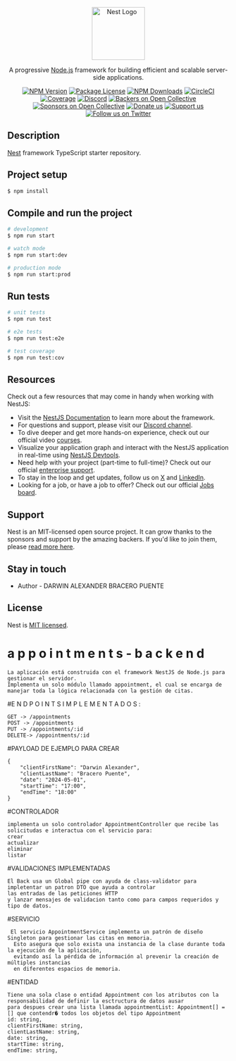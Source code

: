 <p align="center">
  <a href="http://nestjs.com/" target="blank"><img src="https://nestjs.com/img/logo-small.svg" width="120" alt="Nest Logo" /></a>
</p>

[circleci-image]: https://img.shields.io/circleci/build/github/nestjs/nest/master?token=abc123def456
[circleci-url]: https://circleci.com/gh/nestjs/nest

  <p align="center">A progressive <a href="http://nodejs.org" target="_blank">Node.js</a> framework for building efficient and scalable server-side applications.</p>
    <p align="center">
<a href="https://www.npmjs.com/~nestjscore" target="_blank"><img src="https://img.shields.io/npm/v/@nestjs/core.svg" alt="NPM Version" /></a>
<a href="https://www.npmjs.com/~nestjscore" target="_blank"><img src="https://img.shields.io/npm/l/@nestjs/core.svg" alt="Package License" /></a>
<a href="https://www.npmjs.com/~nestjscore" target="_blank"><img src="https://img.shields.io/npm/dm/@nestjs/common.svg" alt="NPM Downloads" /></a>
<a href="https://circleci.com/gh/nestjs/nest" target="_blank"><img src="https://img.shields.io/circleci/build/github/nestjs/nest/master" alt="CircleCI" /></a>
<a href="https://coveralls.io/github/nestjs/nest?branch=master" target="_blank"><img src="https://coveralls.io/repos/github/nestjs/nest/badge.svg?branch=master#9" alt="Coverage" /></a>
<a href="https://discord.gg/G7Qnnhy" target="_blank"><img src="https://img.shields.io/badge/discord-online-brightgreen.svg" alt="Discord"/></a>
<a href="https://opencollective.com/nest#backer" target="_blank"><img src="https://opencollective.com/nest/backers/badge.svg" alt="Backers on Open Collective" /></a>
<a href="https://opencollective.com/nest#sponsor" target="_blank"><img src="https://opencollective.com/nest/sponsors/badge.svg" alt="Sponsors on Open Collective" /></a>
  <a href="https://paypal.me/kamilmysliwiec" target="_blank"><img src="https://img.shields.io/badge/Donate-PayPal-ff3f59.svg" alt="Donate us"/></a>
    <a href="https://opencollective.com/nest#sponsor"  target="_blank"><img src="https://img.shields.io/badge/Support%20us-Open%20Collective-41B883.svg" alt="Support us"></a>
  <a href="https://twitter.com/nestframework" target="_blank"><img src="https://img.shields.io/twitter/follow/nestframework.svg?style=social&label=Follow" alt="Follow us on Twitter"></a>
</p>
  <!--[![Backers on Open Collective](https://opencollective.com/nest/backers/badge.svg)](https://opencollective.com/nest#backer)
  [![Sponsors on Open Collective](https://opencollective.com/nest/sponsors/badge.svg)](https://opencollective.com/nest#sponsor)-->

## Description

[Nest](https://github.com/nestjs/nest) framework TypeScript starter repository.

## Project setup

```bash
$ npm install
```

## Compile and run the project

```bash
# development
$ npm run start

# watch mode
$ npm run start:dev

# production mode
$ npm run start:prod
```

## Run tests

```bash
# unit tests
$ npm run test

# e2e tests
$ npm run test:e2e

# test coverage
$ npm run test:cov
```

## Resources

Check out a few resources that may come in handy when working with NestJS:

- Visit the [NestJS Documentation](https://docs.nestjs.com) to learn more about the framework.
- For questions and support, please visit our [Discord channel](https://discord.gg/G7Qnnhy).
- To dive deeper and get more hands-on experience, check out our official video [courses](https://courses.nestjs.com/).
- Visualize your application graph and interact with the NestJS application in real-time using [NestJS Devtools](https://devtools.nestjs.com).
- Need help with your project (part-time to full-time)? Check out our official [enterprise support](https://enterprise.nestjs.com).
- To stay in the loop and get updates, follow us on [X](https://x.com/nestframework) and [LinkedIn](https://linkedin.com/company/nestjs).
- Looking for a job, or have a job to offer? Check out our official [Jobs board](https://jobs.nestjs.com).

## Support

Nest is an MIT-licensed open source project. It can grow thanks to the sponsors and support by the amazing backers. If you'd like to join them, please [read more here](https://docs.nestjs.com/support).

## Stay in touch

- Author - DARWIN ALEXANDER BRACERO PUENTE

## License

Nest is [MIT licensed](https://github.com/nestjs/nest/blob/master/LICENSE).
#   a p p o i n t m e n t s - b a c k e n d 
```
La aplicación está construida con el framework NestJS de Node.js para gestionar el servidor.
Implementa un solo módulo llamado appointment, el cual se encarga de manejar toda la lógica relacionada con la gestión de citas.
```

 #E N D P O I N T S   I M P L E M E N T A D O S :
 ```
GET -> /appointments
POST -> /appointments
PUT -> /appointments/:id
DELETE-> /appointments/:id
```

#PAYLOAD DE EJEMPLO PARA CREAR
```
{
    "clientFirstName": "Darwin Alexander",
    "clientLastName": "Bracero Puente",
    "date": "2024-05-01",
    "startTime": "17:00",
    "endTime": "18:00"
}
```


#CONTROLADOR
```
implementa un solo controlador AppointmentController que recibe las solicitudas e interactua con el servicio para:
crear 
actualizar
eliminar
listar
```

#VALIDACIONES IMPLEMENTADAS
```
El Back usa un Global pipe con ayuda de class-validator para impletentar un patron DTO que ayuda a controlar 
las entradas de las peticiones HTTP
y lanzar mensajes de validacion tanto como para campos requeridos y tipo de datos.
```

#SERVICIO
```
 El servicio AppointmentService implementa un patrón de diseño Singleton para gestionar las citas en memoria.
  Esto asegura que solo exista una instancia de la clase durante toda la ejecución de la aplicación, 
  evitando así la pérdida de información al prevenir la creación de múltiples instancias 
  en diferentes espacios de memoria.
```
#ENTIDAD
```
Tiene una sola clase o entidad Appointment con los atributos con la responsabilidad de definir la esctructura de datos ausar
para despues crear una lista llamada appointmentList: Appointment[] = [] que contendr� todos los objetos del tipo Appointment
id: string,
clientFirstName: string,
clientLastName: string,
date: string,
startTime: string,
endTime: string,
```

 
 